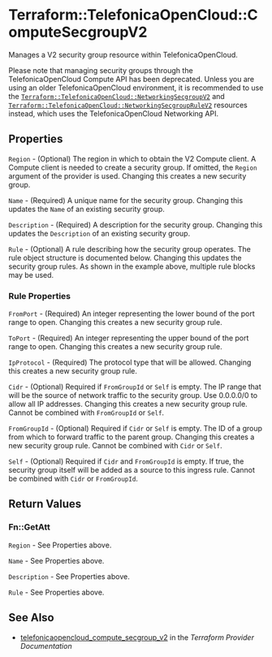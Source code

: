 # Terraform::TelefonicaOpenCloud::ComputeSecgroupV2

Manages a V2 security group resource within TelefonicaOpenCloud.

Please note that managing security groups through the TelefonicaOpenCloud Compute API
has been deprecated. Unless you are using an older TelefonicaOpenCloud environment, it is
recommended to use the [`Terraform::TelefonicaOpenCloud::NetworkingSecgroupV2`](networking_secgroup_v2.html)
and [`Terraform::TelefonicaOpenCloud::NetworkingSecgroupRuleV2`](networking_secgroup_rule_v2.html)
resources instead, which uses the TelefonicaOpenCloud Networking API.

## Properties

`Region` - (Optional) The region in which to obtain the V2 Compute client.
A Compute client is needed to create a security group. If omitted, the
`Region` argument of the provider is used. Changing this creates a new
security group.

`Name` - (Required) A unique name for the security group. Changing this
updates the `Name` of an existing security group.

`Description` - (Required) A description for the security group. Changing this
updates the `Description` of an existing security group.

`Rule` - (Optional) A rule describing how the security group operates. The
rule object structure is documented below. Changing this updates the
security group rules. As shown in the example above, multiple rule blocks
may be used.

### Rule Properties

`FromPort` - (Required) An integer representing the lower bound of the port
range to open. Changing this creates a new security group rule.

`ToPort` - (Required) An integer representing the upper bound of the port
range to open. Changing this creates a new security group rule.

`IpProtocol` - (Required) The protocol type that will be allowed. Changing
this creates a new security group rule.

`Cidr` - (Optional) Required if `FromGroupId` or `Self` is empty. The IP range
that will be the source of network traffic to the security group. Use 0.0.0.0/0
to allow all IP addresses. Changing this creates a new security group rule. Cannot
be combined with `FromGroupId` or `Self`.

`FromGroupId` - (Optional) Required if `Cidr` or `Self` is empty. The ID of a
group from which to forward traffic to the parent group. Changing this creates a
new security group rule. Cannot be combined with `Cidr` or `Self`.

`Self` - (Optional) Required if `Cidr` and `FromGroupId` is empty. If true,
the security group itself will be added as a source to this ingress rule. Cannot
be combined with `Cidr` or `FromGroupId`.


## Return Values

### Fn::GetAtt

`Region` - See Properties above.

`Name` - See Properties above.

`Description` - See Properties above.

`Rule` - See Properties above.

## See Also

* [telefonicaopencloud_compute_secgroup_v2](https://www.terraform.io/docs/providers/telefonicaopencloud/r/compute_secgroup_v2.html) in the _Terraform Provider Documentation_